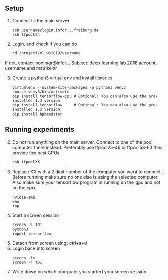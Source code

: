 ## Setup
1. Connect to the main server
      ```Shell
      ssh username@login.infor...freiburg.de
      ssh tfpool54
      ```
2. Login, and check if you can do
      ```Shell
      cd /project/ml_ws1819/username
      ```
If not, contact poolmgr@infor...
Subject: deep learning lab 2018 account, username and matrikelnr

3. Create a python3 virtual env and install libraries
      ```Shell
      virtualenv --system-site-packages -p python3 venv3
      source venv3/bin/activate
      pip install tensorflow-gpu # Optional: You can also use the pre-installed 1.3 version
      pip install tensorflow     # Optional: You can also use the pre-installed 1.3 version
      pip install hpbandster
      ```
## Running experiments

2. Do not run anything on the main server. Connect to one of the pool
  computer there instead. Preferably use tfpool25-46 or tfpool53-63 they provide the best GPUs.
      ```Shell
      ssh tfpoolXX
      ```
3. Replace XX with a 2 digit number of the computer you want to connect .
Before running make sure no one else is using the selected computer.
Also make sure your tensorflow program is running on the gpu and not on the cpu.
      ```Shell
      nvidia-smi
      who
      top
      ```      
4. Start a screen session
      ```Shell
      screen -S t01
      python3
      import tensorflow
      ```
5. Detach from screen using: ctrl+a+d  
6. Login back into screen
      ```Shell
      screen -ls
      screen -r t01
      ```
7. Write down on which computer you started your screen session.
